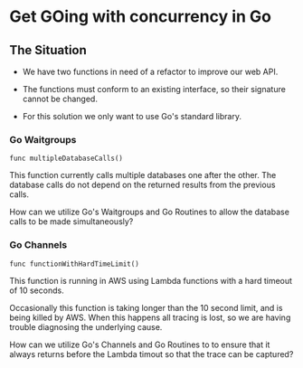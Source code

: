 # Get GOing with concurrency in Go

## The Situation
 
* We have two functions in need of a refactor to improve our web API.

* The functions must conform to an existing interface, so their signature cannot be changed.

* For this solution we only want to use Go's standard library.

### Go Waitgroups
```func multipleDatabaseCalls()```

This function currently calls multiple databases one after the other.
The database calls do not depend on the returned results from the previous calls.

How can we utilize Go's Waitgroups and Go Routines to allow the database calls to be made simultaneously?

### Go Channels
```func functionWithHardTimeLimit()```

This function is running in AWS using Lambda functions with a hard timeout of 10 seconds.

Occasionally this function is taking longer than the 10 second limit, and is being killed by AWS.
When this happens all tracing is lost, so we are having trouble diagnosing the underlying cause.

How can we utilize Go's Channels and Go Routines to to ensure that it always returns before the Lambda timout so that the trace can be captured?